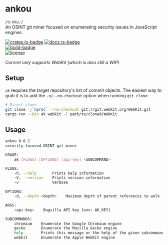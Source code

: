 # ankou
`/ɑːnkuː/`  
An OSINT git miner focused on enumerating security issues in JavaScript engines.


[![crates.io-badge]][crates.io] [![docs.rs-badge]][docs.rs]  
[![build-badge]][build]  
[![license]][lic]


_Current only supports WebKit (which is also still a WIP)_

[crates.io]: https://crates.io/crates/ankou
[crates.io-badge]:  https://img.shields.io/crates/v/ankou.svg

[docs.rs]: https://docs.rs/ankour
[docs.rs-badge]: https://docs.rs/ankou/badge.svg

[build]: https://github.com/drtychai/ankou/actions?query=workflow:build
[build-badge]: https://github.com/drtychai/ankou/workflows/build/badge.svg

[license]: https://img.shields.io/crates/l/ankou.svg
[lic]: /LICENSE

## Setup
`ak` requires the target repository's list of commit objects. The easiest way
to grab it is to add the `-n/--no-checkout` option when running `git clone`:

```bash
# Direct clone
git clone -j`nproc` --no-checkout git://git.webkit.org/WebKit.git
cargo run --bin ak webkit -l path/to/cloned/WebKit

```

## Usage

```bash
ankou 0.0.2
security-focused OSINT git miner

USAGE:
    ak [FLAGS] [OPTIONS] [api-key] <SUBCOMMAND>

FLAGS:
    -h, --help       Prints help information
    -V, --version    Prints version information
    -v               Verbose

OPTIONS:
    -d, --depth <depth>    Maximum depth of parent references to walk [default: 10]

ARGS:
    <api-key>    Bugzilla API key [env: AK_KEY]

SUBCOMMANDS:
    chromium    Enumerate the Google Chromium engine
    gecko       Enumerate the Mozilla Gecko engine
    help        Prints this message or the help of the given subcommand(s)
    webkit      Enumerate the Apple WebKit engine
```

